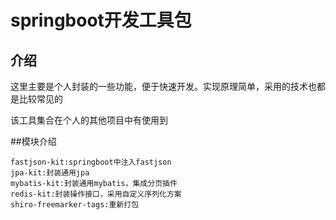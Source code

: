 # springboot开发工具包

## 介绍
这里主要是个人封装的一些功能，便于快速开发。实现原理简单，采用的技术也都是比较常见的

该工具集合在个人的其他项目中有使用到

##模块介绍

```
fastjson-kit:springboot中注入fastjson
jpa-kit:封装通用jpa
mybatis-kit:封装通用mybatis，集成分页插件
redis-kit:封装操作接口，采用自定义序列化方案
shiro-freemarker-tags:重新打包
```